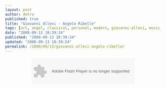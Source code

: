 ```yaml
---
layout: post
author: detro
published: true
title: "Giovanni Allevi - Angelo Ribelle"
tags: [art, angel, classical, personal, modern, giovanni-allevi, music, rebel, divshare]
date: "2008-09-13 10:39:24"
published: "2008-09-13 10:39:24"
updated: "2008-09-13 10:39:24"
permalink: /2008/09/13/giovanni-allevi-angelo-ribelle/
---
```


<div align="center">
<object classid="clsid:d27cdb6e-ae6d-11cf-96b8-444553540000" codebase="http://fpdownload.macromedia.com/pub/shockwave/cabs/flash/swflash.cab#version=8,0,0,0" width="335" height="85" id="divplaylist"><param name="movie" value="http://www.divshare.com/flash/playlist?myId=5367126-308" /><embed src="http://www.divshare.com/flash/playlist?myId=5367126-308" width="335" height="85" name="divplaylist" type="application/x-shockwave-flash" pluginspage="http://www.macromedia.com/go/getflashplayer"></embed></object>
</div>
